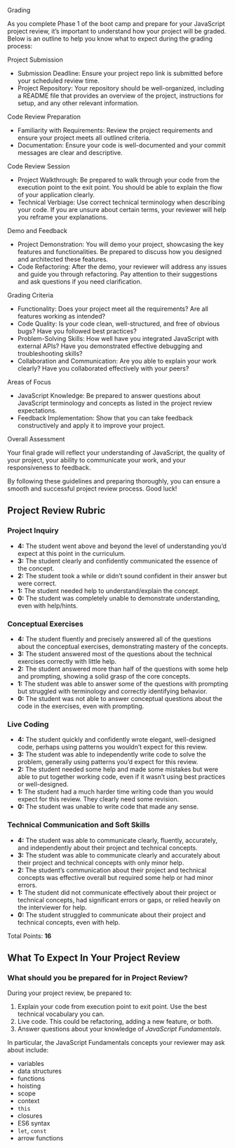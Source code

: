 Grading

As you complete Phase 1 of the boot camp and prepare for your JavaScript project review, it’s important to understand how your project will be graded. Below is an outline to help you know what to expect during the grading process:

Project Submission

* Submission Deadline: Ensure your project repo link is submitted before your scheduled review time.
* Project Repository: Your repository should be well-organized, including a README file that provides an overview of the project, instructions for setup, and any other relevant information.

Code Review Preparation

* Familiarity with Requirements: Review the project requirements and ensure your project meets all outlined criteria.
* Documentation: Ensure your code is well-documented and your commit messages are clear and descriptive.

Code Review Session

* Project Walkthrough: Be prepared to walk through your code from the execution point to the exit point. You should be able to explain the flow of your application clearly.
* Technical Verbiage: Use correct technical terminology when describing your code. If you are unsure about certain terms, your reviewer will help you reframe your explanations.

Demo and Feedback
* Project Demonstration: You will demo your project, showcasing the key features and functionalities. Be prepared to discuss how you designed and architected these features.
* Code Refactoring: After the demo, your reviewer will address any issues and guide you through refactoring. Pay attention to their suggestions and ask questions if you need clarification.

Grading Criteria

* Functionality: Does your project meet all the requirements? Are all features working as intended?
* Code Quality: Is your code clean, well-structured, and free of obvious bugs? Have you followed best practices?
* Problem-Solving Skills: How well have you integrated JavaScript with external APIs? Have you demonstrated effective debugging and troubleshooting skills?
* Collaboration and Communication: Are you able to explain your work clearly? Have you collaborated effectively with your peers?

Areas of Focus

* JavaScript Knowledge: Be prepared to answer questions about JavaScript terminology and concepts as listed in the project review expectations.
* Feedback Implementation: Show that you can take feedback constructively and apply it to improve your project.

Overall Assessment

Your final grade will reflect your understanding of JavaScript, the quality of your project, your ability to communicate your work, and your responsiveness to feedback.

By following these guidelines and preparing thoroughly, you can ensure a smooth and successful project review process. Good luck!

## Project Review Rubric

### Project Inquiry

* **4:** The student went above and beyond the level of understanding you’d expect at this point in the curriculum.
* **3:** The student clearly and confidently communicated the essence of the concept.
* **2:** The student took a while or didn’t sound confident in their answer but were correct.
* **1:** The student needed help to understand/explain the concept.
* **0:** The student was completely unable to demonstrate understanding, even with help/hints.

### Conceptual Exercises

* **4:** The student fluently and precisely answered all of the questions about the conceptual exercises, demonstrating mastery of the concepts.
* **3:** The student answered most of the questions about the technical exercises correctly with little help.
* **2:** The student answered more than half of the questions with some help and prompting, showing a solid grasp of the core concepts.
* **1:** The student was able to answer some of the questions with prompting but struggled with terminology and correctly identifying behavior.
* **0:** The student was not able to answer conceptual questions about the code in the exercises, even with prompting.

### Live Coding

* **4:** The student quickly and confidently wrote elegant, well-designed code, perhaps using patterns you wouldn’t expect for this review.
* **3:** The student was able to independently write code to solve the problem, generally using patterns you’d expect for this review.
* **2:** The student needed some help and made some mistakes but were able to put together working code, even if it wasn’t using best practices or well-designed.
* **1:** The student had a much harder time writing code than you would expect for this review. They clearly need some revision.
* **0:** The student was unable to write code that made any sense.

### Technical Communication and Soft Skills

* **4:** The student was able to communicate clearly, fluently, accurately, and independently about their project and technical concepts.
* **3:** The student was able to communicate clearly and accurately about their project and technical concepts with only minor help.
* **2:** The student’s communication about their project and technical concepts was effective overall but required some help or had minor errors.
* **1:** The student did not communicate effectively about their project or technical concepts, had significant errors or gaps, or relied heavily on the interviewer for help.
* **0:** The student struggled to communicate about their project and technical concepts, even with help.

Total Points: **16**

## <a id="what-to-expect-in-your-project-review"></a>What To Expect In Your Project Review

### What should you be prepared for in Project Review?

During your project review, be prepared to:

1. Explain your code from execution point to exit point. Use the best technical vocabulary you can.
2. Live code. This could be refactoring, adding a new feature, or both.
3. Answer questions about your knowledge of _JavaScript Fundamentals_.

In particular, the JavaScript Fundamentals concepts your reviewer may ask about include:

- variables
- data structures
- functions
- hoisting
- scope
- context
- `this`
- closures
- ES6 syntax
- `let`, `const`
- arrow functions
